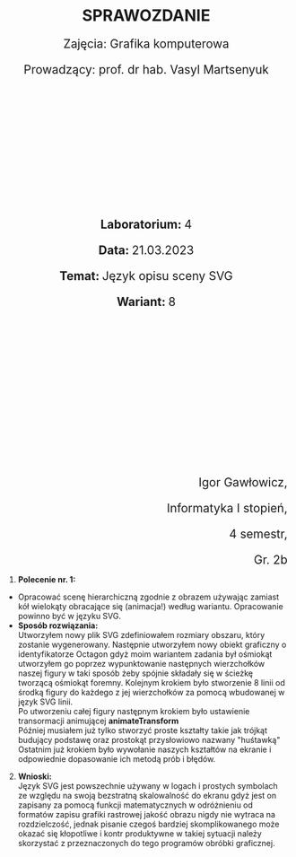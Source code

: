 <style>
  h1,
  h2,
  h3,
  h4 {
    border-bottom: 0;
    display: flex;
    flex-direction: column;
    align-items: center;
    margin-bottom: 0;
    font-weight: bold;
  }
  p{
    font-size: 1.5em;
    margin-bottom: 0;
  }
</style>

<h1>SPRAWOZDANIE</h1>
<p align="center">Zajęcia: Grafika komputerowa</p>
<p align="center">Prowadzący: prof. dr hab. Vasyl Martsenyuk</p>

&nbsp;

&nbsp;

&nbsp;

&nbsp;

&nbsp;

<p align="center"><b>Laboratorium: </b>4</p>
<p align="center"><b>Data: </b>21.03.2023</p>
<p align="center"><b>Temat: </b>Język opisu sceny SVG</p>
<p align="center"><b>Wariant: </b>8</p>

&nbsp;

&nbsp;

&nbsp;

&nbsp;

&nbsp;

&nbsp;

<p align="end">Igor Gawłowicz,</p>
<p align="end">Informatyka I stopień,</p>
<p align="end">4 semestr,</p>
<p align="end">Gr. 2b</p>

<div style="page-break-after: always;"></div>

1. **Polecenie nr. 1:**

- Opracować scenę hierarchiczną zgodnie z obrazem używając zamiast kół wielokąty obracające się (animacja!) według wariantu. Opracowanie powinno być w języku SVG.
- **Sposób rozwiązania:** \
  Utworzyłem nowy plik SVG zdefiniowałem rozmiary obszaru, który zostanie wygenerowany.
  Następnie utworzyłem nowy obiekt graficzny o identyfikatorze Octagon gdyż moim wariantem zadania był ośmiokąt utworzyłem go poprzez wypunktowanie następnych wierzchołków naszej figury w taki sposób żeby spójnie składały się w ścieżkę tworzącą ośmiokąt foremny.
  Kolejnym krokiem było stworzenie 8 linii od środką figury do każdego z jej wierzchołków za pomocą wbudowanej w język SVG linii. \
  Po utworzeniu całej figury następnym krokiem było ustawienie transormacji animującej **animateTransform** \
  Później musiałem już tylko stworzyć proste kształty takie jak trójkąt budujący podstawę oraz prostokąt przysłowiowo nazwany "huśtawką" \
  Ostatnim już krokiem było wywołanie naszych kształtów na ekranie i odpowiednie dopasowanie ich metodą prób i błędów.

2. **Wnioski:** \
   Język SVG jest powszechnie używany w logach i prostych symbolach ze względu na swoją bezstratną skalowalność do ekranu gdyż jest on zapisany za pomocą funkcji matematycznych w odróżnieniu od formatów zapisu grafiki rastrowej jakość obrazu nigdy nie wytraca na rozdzielczość, jednak pisanie czegoś bardziej skomplikowanego może okazać się kłopotliwe i kontr produktywne w takiej sytuacji należy skorzystać z przeznaczonych do tego programów obróbki graficznej.

